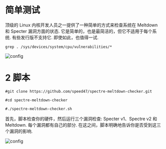 # 简单测试

顶级的 Linux 内核开发人员之一提供了一种简单的方式来检查系统在 Meltdown 和 Specter 漏洞方面的状态. 它是简单的，也是最简洁的，但它不适用于每个系统. 有些发行版不支持它. 即使如此，也值得一试. 

```
grep . /sys/devices/system/cpu/vulnerabilities/*
```

![config](./images/10.png)

# 2 脚本

```
#git clone https://github.com/speed47/spectre-meltdown-checker.git

#cd spectre-meltdown-checker

#./spectre-meltdown-checker.sh
```

首先，脚本检查你的硬件，然后运行三个漏洞检查: Specter v1、Spectre v2 和 Meltdown. 每个漏洞都有自己的部分. 在这之间，脚本明确地告诉你是否受到这三个漏洞的影响. 

![config](./images/11.png)